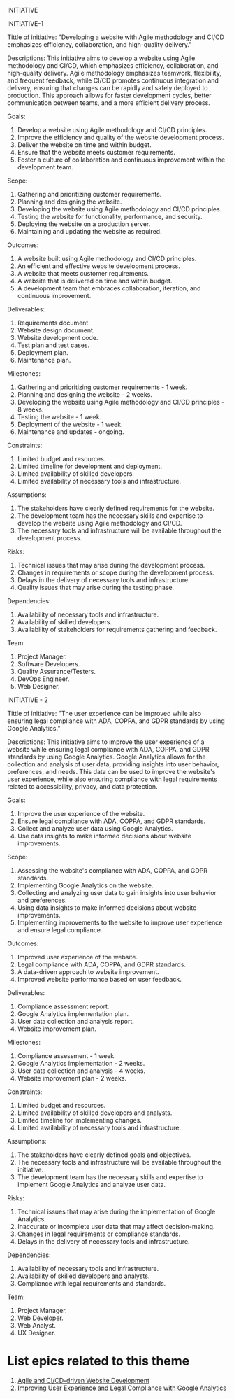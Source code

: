 INITIATIVE

INITIATIVE-1

Tittle of initiative: "Developing a website with Agile methodology and CI/CD emphasizes efficiency, collaboration, and high-quality delivery."

Descriptions:
This initiative aims to develop a website using Agile methodology and CI/CD, which emphasizes efficiency, collaboration, and high-quality delivery. Agile methodology emphasizes teamwork, flexibility, and frequent feedback, while CI/CD promotes continuous integration and delivery, ensuring that changes can be rapidly and safely deployed to production. This approach allows for faster development cycles, better communication between teams, and a more efficient delivery process.

Goals:

1. Develop a website using Agile methodology and CI/CD principles. 
2. Improve the efficiency and quality of the website development process. 
3. Deliver the website on time and within budget. 
4. Ensure that the website meets customer requirements. 
5. Foster a culture of collaboration and continuous improvement within the development team.

Scope:

1. Gathering and prioritizing customer requirements. 
2. Planning and designing the website. 
3. Developing the website using Agile methodology and CI/CD principles. 
4. Testing the website for functionality, performance, and security. 
5. Deploying the website on a production server. 
6. Maintaining and updating the website as required.

Outcomes:

1. A website built using Agile methodology and CI/CD principles. 
2. An efficient and effective website development process. 
3. A website that meets customer requirements. 
4. A website that is delivered on time and within budget. 
5. A development team that embraces collaboration, iteration, and continuous improvement.

Deliverables:

1. Requirements document.
2. Website design document.
3. Website development code.
4. Test plan and test cases.
5. Deployment plan.
6. Maintenance plan.

Milestones:

1. Gathering and prioritizing customer requirements - 1 week. 
2. Planning and designing the website - 2 weeks. 
3. Developing the website using Agile methodology and CI/CD principles - 8 weeks. 
4. Testing the website - 1 week. 
5. Deployment of the website - 1 week. 
6. Maintenance and updates - ongoing.

Constraints:

1. Limited budget and resources.
2. Limited timeline for development and deployment.
3. Limited availability of skilled developers.
4. Limited availability of necessary tools and infrastructure.

Assumptions:

1. The stakeholders have clearly defined requirements for the website. 
2. The development team has the necessary skills and expertise to develop the website using Agile methodology and CI/CD. 
3. The necessary tools and infrastructure will be available throughout the development process.

Risks:

1. Technical issues that may arise during the development process. 
2. Changes in requirements or scope during the development process. 
3. Delays in the delivery of necessary tools and infrastructure. 
4. Quality issues that may arise during the testing phase.

Dependencies:

1. Availability of necessary tools and infrastructure. 
2. Availability of skilled developers. 
3. Availability of stakeholders for requirements gathering and feedback.

Team:

1. Project Manager.
2. Software Developers.
3. Quality Assurance/Testers.
4. DevOps Engineer.
5. Web Designer.

INITIATIVE - 2

Tittle of initiative: "The user experience can be improved while also ensuring legal compliance with ADA, COPPA, and GDPR standards by using Google Analytics."

Descriptions:
This initiative aims to improve the user experience of a website while ensuring legal compliance with ADA, COPPA, and GDPR standards by using Google Analytics. Google Analytics allows for the collection and analysis of user data, providing insights into user behavior, preferences, and needs. This data can be used to improve the website's user experience, while also ensuring compliance with legal requirements related to accessibility, privacy, and data protection.

Goals:

1. Improve the user experience of the website. 
2. Ensure legal compliance with ADA, COPPA, and GDPR standards. 
3. Collect and analyze user data using Google Analytics. 
4. Use data insights to make informed decisions about website improvements.

Scope:

1. Assessing the website's compliance with ADA, COPPA, and GDPR standards. 
2. Implementing Google Analytics on the website. 
3. Collecting and analyzing user data to gain insights into user behavior and preferences. 
4. Using data insights to make informed decisions about website improvements. 
5. Implementing improvements to the website to improve user experience and ensure legal compliance.

Outcomes:

1. Improved user experience of the website. 
2. Legal compliance with ADA, COPPA, and GDPR standards. 
3. A data-driven approach to website improvement. 
4. Improved website performance based on user feedback.

Deliverables:

1. Compliance assessment report. 
2. Google Analytics implementation plan. 
3. User data collection and analysis report. 
4. Website improvement plan.

Milestones:

1. Compliance assessment - 1 week. 
2. Google Analytics implementation - 2 weeks. 
3. User data collection and analysis - 4 weeks. 
4. Website improvement plan - 2 weeks.

Constraints:

1. Limited budget and resources. 
2. Limited availability of skilled developers and analysts. 
3. Limited timeline for implementing changes. 
4. Limited availability of necessary tools and infrastructure.

Assumptions:

1. The stakeholders have clearly defined goals and objectives. 
2. The necessary tools and infrastructure will be available throughout the initiative. 
3. The development team has the necessary skills and expertise to implement Google Analytics and analyze user data.

Risks:

1. Technical issues that may arise during the implementation of Google Analytics. 
2. Inaccurate or incomplete user data that may affect decision-making. 
3. Changes in legal requirements or compliance standards. 
4. Delays in the delivery of necessary tools and infrastructure.

Dependencies:

1. Availability of necessary tools and infrastructure. 
2. Availability of skilled developers and analysts. 
3. Compliance with legal requirements and standards.

Team:

1. Project Manager. 
2. Web Developer. 
3. Web Analyst. 
4. UX Designer. 

# List epics related to this theme
1. [Agile and CI/CD-driven Website Development](https://github.com/Ptshah/mywebclass-agile-docs/blob/main/documentation/templates/theme/initiatives/epics/epic_template.md)
2. [Improving User Experience and Legal Compliance with Google Analytics](https://github.com/Ptshah/mywebclass-agile-docs/blob/main/documentation/templates/theme/initiatives/epics/epic_template.md)